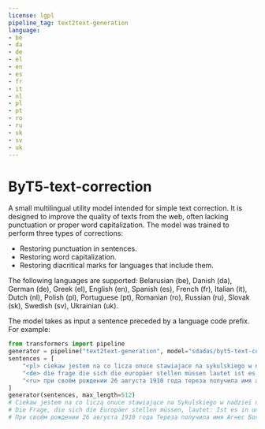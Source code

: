 ```yaml
---
license: lgpl
pipeline_tag: text2text-generation
language:
- be
- da
- de
- el
- en
- es
- fr
- it
- nl
- pl
- pt
- ro
- ru
- sk
- sv
- uk
---
```


# ByT5-text-correction

A small multilingual utility model intended for simple text correction. It is designed to improve the quality of texts from the web, often lacking punctuation or proper word capitalization. The model was trained to perform three types of corrections:
* Restoring punctuation in sentences.
* Restoring word capitalization.
* Restoring diacritical marks for languages that include them.

The following languages are supported: Belarusian (be), Danish (da), German (de), Greek (el), English (en), Spanish (es), French (fr), Italian (it), Dutch (nl), Polish (pl), Portuguese (pt), Romanian (ro), Russian (ru), Slovak (sk), Swedish (sv), Ukrainian (uk).

The model takes as input a sentence preceded by a language code prefix. For example:

```python
from transformers import pipeline
generator = pipeline("text2text-generation", model="sdadas/byt5-text-correction")
sentences = [
    "<pl> ciekaw jestem na co licza onuce stawiajace na sykulskiego w nadziei na zwrot ku rosji",
    "<de> die frage die sich die europäer stellen müssen lautet ist es in unserem interesse die krise auf taiwan zu beschleunigen",
    "<ru> при своём рождении 26 августа 1910 года тереза получила имя агнес бояджиу"
]
generator(sentences, max_length=512)
# Ciekaw jestem na co liczą onuce stawiające na Sykulskiego w nadziei na zwrot ku Rosji.
# Die Frage, die sich die Europäer stellen müssen, lautet: Ist es in unserem Interesse, die Krise auf Taiwan zu beschleunigen?
# При своём рождении 26 августа 1910 года Тереза получила имя Агнес Бояджиу.
```